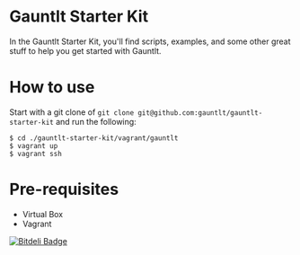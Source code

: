 # Gauntlt Starter Kit

In the Gauntlt Starter Kit, you'll find scripts, examples, and some other great stuff to help you get started with Gauntlt.

# How to use

Start with a git clone of `git clone git@github.com:gauntlt/gauntlt-starter-kit` and run the following:
```
$ cd ./gauntlt-starter-kit/vagrant/gauntlt
$ vagrant up
$ vagrant ssh
```

# Pre-requisites
* Virtual Box
* Vagrant



[![Bitdeli Badge](https://d2weczhvl823v0.cloudfront.net/gauntlt/gauntlt-starter-kit/trend.png)](https://bitdeli.com/free "Bitdeli Badge")

